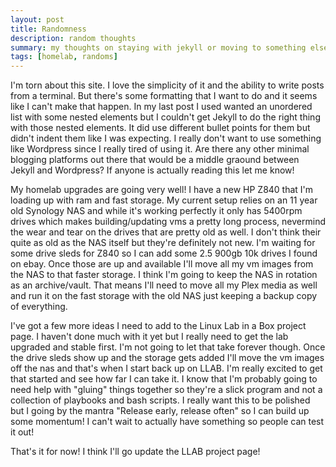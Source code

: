 ```yaml
---
layout: post
title: Randomness
description: random thoughts
summary: my thoughts on staying with jekyll or moving to something else and other randomness
tags: [homelab, randoms]
---
```


I'm torn about this site. I love the simplicity of it and the ability to write posts from a terminal. But there's some formatting that I want to do
and it seems like I can't make that happen. In my last post I used wanted an unordered list with some nested elements but I couldn't get Jekyll to do the
right thing with those nested elements. It did use different bullet points for them but didn't indent them like I was expecting. I really don't want to use something
like Wordpress since I really tired of using it. Are there any other minimal blogging platforms out there that would be a middle graound between Jekyll
and Wordpress? If anyone is actually reading this let me know!

My homelab upgrades are going very well! I have a new HP Z840 that I'm loading up with ram and fast storage. My current setup relies on an 11 year old Synology NAS
and while it's working perfectly it only has 5400rpm drives which makes building/updating vms a pretty long process, nevermind the wear and tear on the drives that are
pretty old as well. I don't think their quite as old as the NAS itself but they're definitely not new. I'm waiting for some drive sleds for Z840 so I can add some
2.5 900gb 10k drives I found on ebay. Once those are up and available I'll move all my vm images from the NAS to that faster storage. I think I'm going to keep the NAS
in rotation as an archive/vault. That means I'll need to move all my Plex media as well and run it on the fast storage with the old NAS just keeping a backup copy of 
everything. 

I've got a few more ideas I need to add to the Linux Lab in a Box project page. I haven't done much with it yet but I really need to get the lab upgraded and stable first. I'm not
going to let that take forever though. Once the drive sleds show up and the storage gets added I'll move the vm images off the nas and that's when I start back up on LLAB. I'm really
excited to get that started and see how far I can take it. I know that I'm probably going to need help with "gluing" things together so they're a slick program and not a collection
of playbooks and bash scripts. I really want this to be polished but I going by the mantra "Release early, release often" so I can build up some momentum! I can't wait to actually
have something so people can test it out!

That's it for now! I think I'll go update the LLAB project page!
